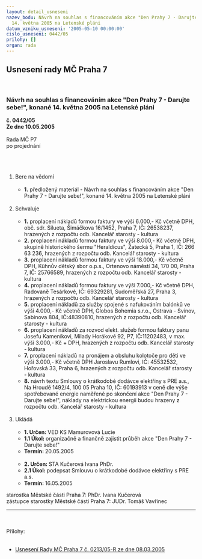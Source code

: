 ```yaml
---
layout: detail_usneseni
nazev_bodu: Návrh na souhlas s financováním akce "Den Prahy 7 - Darujte sebe!", konané
  14. května 2005 na Letenské pláni
datum_vzniku_usneseni: '2005-05-10 00:00:00'
cislo_usneseni: 0442/05
prilohy: []
organ: rada
---
```

<div id="ucUsn_pList" class="usn">
	<span><h2>Usnesení rady MČ Praha 7 </h2>
<br></span><div class="standBody">
<span><h3>Návrh na souhlas s financováním akce "Den Prahy 7 - Darujte sebe!", konané 14. května 2005 na Letenské pláni</h3></span><div class="center">
		<strong>č. 0442/05</strong><br>
	</div>
<div class="center">
		<strong>Ze dne 10.05.2005</strong><br><br>
	</div>Rada MČ P7<br>po projednání<br><br><br><ol>
<br><li>Bere na vědomí<br><ul>
<br><li>
<strong>1.</strong> předložený materiál - Návrh na souhlas s financováním akce "Den Prahy 7 - Darujte sebe!", konané 14. května 2005 na Letenské pláni</li>
</ul>
<br>
</li>
<li>Schvaluje<br><ul>
<br><li>
<strong>1.</strong> proplacení nákladů formou faktury ve výši 6.000,- Kč včetně DPH, obč. sdr. Silueta, Šimáčkova 16/1452, Praha 7, IČ: 26538237, hrazených z rozpočtu odb. Kancelář starosty - kultura<br>
</li>
<li>
<strong>2.</strong> proplacení nákladů formou faktury ve výši 8.000,- Kč včetně DPH, skupině historického šermu "Heraldicus", Žatecká 5, Praha 1, IČ: 266 63 236, hrazených z rozpočtu odb. Kancelář starosty - kultura<br>
</li>
<li>
<strong>3.</strong> proplacení nákladů formou faktury ve výši 18.000,- Kč včetně DPH, Kühnův dětský sbor o.p.s., Ortenovo náměstí 34, 170 00, Praha 7, IČ: 25766589, hrazených z rozpočtu odb. Kancelář starosty - kultura<br>
</li>
<li>
<strong>4.</strong> proplacení nákladů formou faktury ve výši 7.000,- Kč včetně DPH, Radovaně Tesárkové, IČ: 69329281, Sudoměřská 27, Praha 3, hrazených z rozpočtu odb. Kancelář starosty - kultura <br>
</li>
<li>
<strong>5.</strong> proplacení nákladů za služby spojené s nafukováním balónků ve výši 4.000,- Kč včetně DPH, Globos Bohemia s.r.o., Ostrava - Svinov, Sabinova 804, IČ:48390810, hrazených z rozpočtu odb. Kancelář starosty - kultura <br>
</li>
<li>
<strong>6.</strong> proplacení nákladů za rozvod elekt. služeb formou faktury panu Josefu Kameníkovi, Milady Horákové 92, P7, IČ:11202483, v max. výši 3.000,- Kč + DPH, hrazených z rozpočtu odb. Kancelář starosty - kultura<br>
</li>
<li>
<strong>7.</strong> proplacení nákladů na pronájem a obsluhu kolotoče pro děti ve výši 3.000,- Kč včetně DPH Jaroslavu Rumlovi, IČ: 45532532, Hořovská 33, Praha 6, hrazených z rozpočtu odb. Kancelář starosty - kultura <br>
</li>
<li>
<strong>8.</strong> návrh textu Smlouvy o krátkodobé dodávce elektřiny s PRE a.s., Na Hroudě 1492/4, 100 05 Praha 10, IČ: 60193913 v ceně dle výše spotřebované energie naměřené po skončení akce "Den Prahy 7 - Darujte sebe!", náklady na elektrickou energii budou hrazeny z rozpočtu odb. Kancelář starosty - kultura </li>
</ul>
<br>
</li>
<li>Ukládá<br><ul>
<br><li>
<strong>1. Určen: </strong>VED KS Mamurovová Lucie<br>
</li>
<li>
<strong>1.1 Úkol: </strong>organizačně a finančně zajistit průběh akce "Den Prahy 7 - Darujte sebe!"<br>
</li>
<li>
<strong>Termín: </strong>20.05.2005<br><br>
</li>
<li>
<strong>2. Určen: </strong>STA Kučerová Ivana PhDr.<br>
</li>
<li>
<strong>2.1 Úkol: </strong>podepsat Smlouvu o krátkodobé dodávce elektřiny s PRE a.s.<br>
</li>
<li>
<strong>Termín: </strong>16.05.2005</li>
</ul>
</li>
</ol>starostka Městské části Praha 7: PhDr. Ivana Kučerová<br>zástupce starostky Městské části Praha 7: JUDr. Tomáš Vavřinec <br><hr>
<br><br>Přílohy: <br><ul>
<br><li>
<a title="Soubor (.doc 27,5 kB)-nové okno" href="/zdroj.aspx?typ=4&amp;id=6658&amp;sh=1068239486" target="_blank">Usnesení Rady MČ Praha 7 č. 0213/05-R ze dne 08.03.2005</a> </li>
</ul>
</div>
</div>